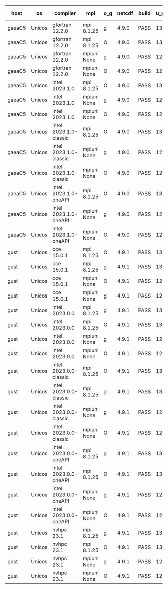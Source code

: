 

| host     | os       | compiler                              | mpi                      | o_g        | netcdf        | build       | u_pass          | u_fail          | s_pass            | s_fail            | e_pass             | e_fail             | nuopc_pass       | nuopc_fail       | artifacts link          |
|----------|----------|---------------------------------------|--------------------------|------------|---------------|-------------|-----------------|-----------------|-------------------|-------------------|--------------------|--------------------|------------------|------------------|-------------------------|
| gaeaC5 | Unicos | gfortran 12.2.0 | mpi 8.1.25  | g | 4.9.0  | PASS | 13976 | 0 | 49 | 0 | 81 | 0 | 53 | 0 | <a href="https://github.com/esmf-org/esmf-test-artifacts/tree/53c5d6c5960901982ec13ec9faa36f79c3f80f64/fix_buffer-overflow/gfortran/12.2.0/g/mpi/8.1.25" target="_blank">53c5d6c</a> | 
| gaeaC5 | Unicos | gfortran 12.2.0 | mpi 8.1.25  | O | 4.9.0  | PASS | 13976 | 0 | 49 | 0 | 81 | 0 | 53 | 0 | <a href="https://github.com/esmf-org/esmf-test-artifacts/tree/d9401f4a87ad6d2c69742d2be564273abdd2ff7e/fix_buffer-overflow/gfortran/12.2.0/O/mpi/8.1.25" target="_blank">d9401f4</a> | 
| gaeaC5 | Unicos | gfortran 12.2.0 | mpiuni None  | g | 4.9.0  | PASS | 12392 | 0 | 8 | 0 | 44 | 0 | None | None | <a href="https://github.com/esmf-org/esmf-test-artifacts/tree/e246bbb180e74243b5c2c04085a2eaa147c7e534/fix_buffer-overflow/gfortran/12.2.0/g/mpiuni/None" target="_blank">e246bbb</a> | 
| gaeaC5 | Unicos | gfortran 12.2.0 | mpiuni None  | O | 4.9.0  | PASS | 12392 | 0 | 8 | 0 | 44 | 0 | None | None | <a href="https://github.com/esmf-org/esmf-test-artifacts/tree/efc1da779b4d3dd9b336895fc5cde08c140e6e19/fix_buffer-overflow/gfortran/12.2.0/O/mpiuni/None" target="_blank">efc1da7</a> | 
| gaeaC5 | Unicos | intel 2023.1.0 | mpi 8.1.25  | O | 4.9.0  | PASS | 13976 | 0 | 49 | 0 | 81 | 0 | 53 | 0 | <a href="https://github.com/esmf-org/esmf-test-artifacts/tree/5bf59048fff25357f30d222b2861ada9b922a38c/fix_buffer-overflow/intel/2023.1.0/O/mpi/8.1.25" target="_blank">5bf5904</a> | 
| gaeaC5 | Unicos | intel 2023.1.0 | mpiuni None  | g | 4.9.0  | PASS | 12392 | 0 | 8 | 0 | 44 | 0 | None | None | <a href="https://github.com/esmf-org/esmf-test-artifacts/tree/2af37ad9f43a123f9b085dc7a4709bd29a625c9f/fix_buffer-overflow/intel/2023.1.0/g/mpiuni/None" target="_blank">2af37ad</a> | 
| gaeaC5 | Unicos | intel 2023.1.0 | mpiuni None  | O | 4.9.0  | PASS | 12392 | 0 | 8 | 0 | 44 | 0 | None | None | <a href="https://github.com/esmf-org/esmf-test-artifacts/tree/3cf4aff1699ae9c46847cf7d14f2219814bec5a8/fix_buffer-overflow/intel/2023.1.0/O/mpiuni/None" target="_blank">3cf4aff</a> | 
| gaeaC5 | Unicos | intel 2023.1.0-classic | mpi 8.1.25  | O | 4.9.0  | PASS | 13976 | 0 | 49 | 0 | 81 | 0 | 53 | 0 | <a href="https://github.com/esmf-org/esmf-test-artifacts/tree/ce81f5699bff1bb616978f08e3d74671b437930b/fix_buffer-overflow/intel/2023.1.0-classic/O/mpi/8.1.25" target="_blank">ce81f56</a> | 
| gaeaC5 | Unicos | intel 2023.1.0-classic | mpiuni None  | g | 4.9.0  | PASS | 12392 | 0 | 8 | 0 | 44 | 0 | None | None | <a href="https://github.com/esmf-org/esmf-test-artifacts/tree/1812c144893ffa8db3e033f5780f5b648d7b3695/fix_buffer-overflow/intel/2023.1.0-classic/g/mpiuni/None" target="_blank">1812c14</a> | 
| gaeaC5 | Unicos | intel 2023.1.0-classic | mpiuni None  | O | 4.9.0  | PASS | 12392 | 0 | 8 | 0 | 44 | 0 | None | None | <a href="https://github.com/esmf-org/esmf-test-artifacts/tree/94fd4323553074c1e558183a9da23936a4b04e07/fix_buffer-overflow/intel/2023.1.0-classic/O/mpiuni/None" target="_blank">94fd432</a> | 
| gaeaC5 | Unicos | intel 2023.1.0-oneAPI | mpi 8.1.25  | O | 4.9.0  | PASS | 13976 | 0 | 48 | 1 | 81 | 0 | 43 | 10 | <a href="https://github.com/esmf-org/esmf-test-artifacts/tree/67ca9fe9b22141b349f56fe6dc8a9398eb4e028c/fix_buffer-overflow/intel/2023.1.0-oneAPI/O/mpi/8.1.25" target="_blank">67ca9fe</a> | 
| gaeaC5 | Unicos | intel 2023.1.0-oneAPI | mpiuni None  | g | 4.9.0  | PASS | 12392 | 0 | 8 | 0 | 44 | 0 | None | None | <a href="https://github.com/esmf-org/esmf-test-artifacts/tree/6e5693b09990e0eefe4e23a1f9210120c88c266c/fix_buffer-overflow/intel/2023.1.0-oneAPI/g/mpiuni/None" target="_blank">6e5693b</a> | 
| gaeaC5 | Unicos | intel 2023.1.0-oneAPI | mpiuni None  | O | 4.9.0  | PASS | 12392 | 0 | 8 | 0 | 44 | 0 | None | None | <a href="https://github.com/esmf-org/esmf-test-artifacts/tree/e992da7d29c742500022ca9708cc066b41c3bbe9/fix_buffer-overflow/intel/2023.1.0-oneAPI/O/mpiuni/None" target="_blank">e992da7</a> | 
| gust | Unicos | cce 15.0.1 | mpi 8.1.25  | O | 4.9.1  | PASS | 13898 | 78 | 49 | 0 | 81 | 0 | 52 | 1 | <a href="https://github.com/esmf-org/esmf-test-artifacts/tree/a9e7612d4ea94bd14e7dc7ed1fca9f6f8810baf5/fix_buffer-overflow/cce/15.0.1/O/mpi/8.1.25" target="_blank">a9e7612</a> | 
| gust | Unicos | cce 15.0.1 | mpi 8.1.25  | g | 4.9.1  | PASS | 13900 | 76 | 49 | 0 | 81 | 0 | 52 | 1 | <a href="https://github.com/esmf-org/esmf-test-artifacts/tree/2440e4d0d1271e348bafdf08f38cd29155c364a3/fix_buffer-overflow/cce/15.0.1/g/mpi/8.1.25" target="_blank">2440e4d</a> | 
| gust | Unicos | cce 15.0.1 | mpiuni None  | O | 4.9.1  | PASS | 12314 | 78 | 8 | 0 | 44 | 0 | None | None | <a href="https://github.com/esmf-org/esmf-test-artifacts/tree/c0e996ffceb7aad23666c22361d0feef065d93d5/fix_buffer-overflow/cce/15.0.1/O/mpiuni/None" target="_blank">c0e996f</a> | 
| gust | Unicos | cce 15.0.1 | mpiuni None  | g | 4.9.1  | PASS | 12316 | 76 | 8 | 0 | 44 | 0 | None | None | <a href="https://github.com/esmf-org/esmf-test-artifacts/tree/cae0965c72d5c7f5a04d8150a98d2fc5f38a9092/fix_buffer-overflow/cce/15.0.1/g/mpiuni/None" target="_blank">cae0965</a> | 
| gust | Unicos | intel 2023.0.0 | mpi 8.1.25  | g | 4.9.1  | PASS | 13976 | 0 | 49 | 0 | 81 | 0 | 53 | 0 | <a href="https://github.com/esmf-org/esmf-test-artifacts/tree/8d8985294244756c6782d7c422a85e23038c63cb/fix_buffer-overflow/intel/2023.0.0/g/mpi/8.1.25" target="_blank">8d89852</a> | 
| gust | Unicos | intel 2023.0.0 | mpi 8.1.25  | O | 4.9.1  | PASS | 13976 | 0 | 49 | 0 | 81 | 0 | 53 | 0 | <a href="https://github.com/esmf-org/esmf-test-artifacts/tree/3ab12b151ad63897062f072d4953e8a7a5e64452/fix_buffer-overflow/intel/2023.0.0/O/mpi/8.1.25" target="_blank">3ab12b1</a> | 
| gust | Unicos | intel 2023.0.0 | mpiuni None  | g | 4.9.1  | PASS | 12392 | 0 | 8 | 0 | 44 | 0 | None | None | <a href="https://github.com/esmf-org/esmf-test-artifacts/tree/2bb889ab2168c3280c883cabaee297739c22301a/fix_buffer-overflow/intel/2023.0.0/g/mpiuni/None" target="_blank">2bb889a</a> | 
| gust | Unicos | intel 2023.0.0 | mpiuni None  | O | 4.9.1  | PASS | 12392 | 0 | 8 | 0 | 44 | 0 | None | None | <a href="https://github.com/esmf-org/esmf-test-artifacts/tree/73e86efa0cbd8bae0c59760251f7ee37675ee89a/fix_buffer-overflow/intel/2023.0.0/O/mpiuni/None" target="_blank">73e86ef</a> | 
| gust | Unicos | intel 2023.0.0-classic | mpi 8.1.25  | O | 4.9.1  | PASS | 13976 | 0 | 49 | 0 | 81 | 0 | 53 | 0 | <a href="https://github.com/esmf-org/esmf-test-artifacts/tree/02d3778337e9a4317697a47ebc53c00ab631d11a/fix_buffer-overflow/intel/2023.0.0-classic/O/mpi/8.1.25" target="_blank">02d3778</a> | 
| gust | Unicos | intel 2023.0.0-classic | mpi 8.1.25  | g | 4.9.1  | PASS | 13976 | 0 | 49 | 0 | 81 | 0 | 53 | 0 | <a href="https://github.com/esmf-org/esmf-test-artifacts/tree/f879369b72ac7c08c1d24cd2fef4747b7d9662ed/fix_buffer-overflow/intel/2023.0.0-classic/g/mpi/8.1.25" target="_blank">f879369</a> | 
| gust | Unicos | intel 2023.0.0-classic | mpiuni None  | g | 4.9.1  | PASS | 12392 | 0 | 8 | 0 | 44 | 0 | None | None | <a href="https://github.com/esmf-org/esmf-test-artifacts/tree/6f5a9ff22a1d1bcc1d3f06e6231ff9597c8eff8b/fix_buffer-overflow/intel/2023.0.0-classic/g/mpiuni/None" target="_blank">6f5a9ff</a> | 
| gust | Unicos | intel 2023.0.0-classic | mpiuni None  | O | 4.9.1  | PASS | 12392 | 0 | 8 | 0 | 44 | 0 | None | None | <a href="https://github.com/esmf-org/esmf-test-artifacts/tree/9e3927825f7fad33df1c9d57238e58cfa3595efb/fix_buffer-overflow/intel/2023.0.0-classic/O/mpiuni/None" target="_blank">9e39278</a> | 
| gust | Unicos | intel 2023.0.0-oneAPI | mpi 8.1.25  | g | 4.9.1  | PASS | 13976 | 0 | 49 | 0 | 81 | 0 | 50 | 3 | <a href="https://github.com/esmf-org/esmf-test-artifacts/tree/80184252dfe56516cb18db7bc90f93f223147f28/fix_buffer-overflow/intel/2023.0.0-oneAPI/g/mpi/8.1.25" target="_blank">8018425</a> | 
| gust | Unicos | intel 2023.0.0-oneAPI | mpi 8.1.25  | O | 4.9.1  | PASS | 13976 | 0 | 48 | 1 | 81 | 0 | 40 | 13 | <a href="https://github.com/esmf-org/esmf-test-artifacts/tree/cc37c72a3e023ef9331e854129786610f4db9b5b/fix_buffer-overflow/intel/2023.0.0-oneAPI/O/mpi/8.1.25" target="_blank">cc37c72</a> | 
| gust | Unicos | intel 2023.0.0-oneAPI | mpiuni None  | g | 4.9.1  | PASS | 12392 | 0 | 8 | 0 | 44 | 0 | None | None | <a href="https://github.com/esmf-org/esmf-test-artifacts/tree/789e2341bd1c5259636f640c31e805aa98ae27f2/fix_buffer-overflow/intel/2023.0.0-oneAPI/g/mpiuni/None" target="_blank">789e234</a> | 
| gust | Unicos | intel 2023.0.0-oneAPI | mpiuni None  | O | 4.9.1  | PASS | 12392 | 0 | 8 | 0 | 44 | 0 | None | None | <a href="https://github.com/esmf-org/esmf-test-artifacts/tree/7e6e978a4cfbfe6f10580ef43c886fa90731ab76/fix_buffer-overflow/intel/2023.0.0-oneAPI/O/mpiuni/None" target="_blank">7e6e978</a> | 
| gust | Unicos | nvhpc 23.1 | mpi 8.1.25  | g | 4.9.1  | PASS | 13927 | 49 | 47 | 2 | 79 | 2 | 45 | 8 | <a href="https://github.com/esmf-org/esmf-test-artifacts/tree/f0cfca870a3894aebfa273dfc7dc8bd824047d1b/fix_buffer-overflow/nvhpc/23.1/g/mpi/8.1.25" target="_blank">f0cfca8</a> | 
| gust | Unicos | nvhpc 23.1 | mpi 8.1.25  | O | 4.9.1  | PASS | 13973 | 3 | 49 | 0 | 81 | 0 | 45 | 8 | <a href="https://github.com/esmf-org/esmf-test-artifacts/tree/0b887871239cfb704d42e540441e713fea52e754/fix_buffer-overflow/nvhpc/23.1/O/mpi/8.1.25" target="_blank">0b88787</a> | 
| gust | Unicos | nvhpc 23.1 | mpiuni None  | g | 4.9.1  | PASS | 12392 | 0 | 6 | 2 | 44 | 0 | None | None | <a href="https://github.com/esmf-org/esmf-test-artifacts/tree/f1d5669b2dd6ee71224e8c895539a3e1b9a39f1d/fix_buffer-overflow/nvhpc/23.1/g/mpiuni/None" target="_blank">f1d5669</a> | 
| gust | Unicos | nvhpc 23.1 | mpiuni None  | O | 4.9.1  | PASS | 12390 | 2 | 8 | 0 | 44 | 0 | None | None | <a href="https://github.com/esmf-org/esmf-test-artifacts/tree/b0497449e3d6ff7b1f8e283a01e1a3d51131a3cb/fix_buffer-overflow/nvhpc/23.1/O/mpiuni/None" target="_blank">b049744</a> | 
